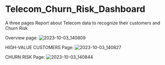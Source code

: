 # Telecom_Churn_Risk_Dashboard
A three pages Report about Telecom data to recognize their  customers  and Churn Risk 

Overview page:
![2023-10-03_140809](https://github.com/Mohamwd-Najm/Telecom_Churn_Risk_Dashboard/assets/77818119/03d96774-d55d-4bde-9ec6-3c57f46014c4)

HIGH-VALUE CUSTOMERS Page:
![2023-10-03_140827](https://github.com/Mohamwd-Najm/Telecom_Churn_Risk_Dashboard/assets/77818119/86a0aaa1-1750-4482-aaf2-423f53977f5b)

CHURN RISK Page:
![2023-10-03_140844](https://github.com/Mohamwd-Najm/Telecom_Churn_Risk_Dashboard/assets/77818119/d031d60d-ddc0-4753-ad72-96d04bb5844f)

